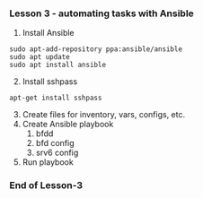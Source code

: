 ### Lesson 3 - automating tasks with Ansible

1. Install Ansible
```
sudo apt-add-repository ppa:ansible/ansible
sudo apt update
sudo apt install ansible

```

2. Install sshpass
```
apt-get install sshpass
```

3. Create files for inventory, vars, configs, etc.
4. Create Ansible playbook
   1. bfdd
   2. bfd config
   3. srv6 config
5. Run playbook

### End of Lesson-3


















